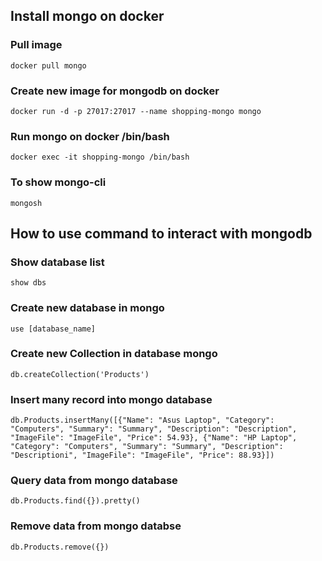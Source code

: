 ## Install mongo on docker
### Pull image
```
docker pull mongo
```

### Create new image for mongodb on docker
``` 
docker run -d -p 27017:27017 --name shopping-mongo mongo
```

### Run mongo on docker /bin/bash
```
docker exec -it shopping-mongo /bin/bash
```

### To show mongo-cli
```
mongosh
```

## How to use command to interact with mongodb
### Show database list
```
show dbs
```

### Create new database in mongo
```
use [database_name]
```

### Create new Collection in database mongo
```
db.createCollection('Products')
```

### Insert many record into mongo database
```
db.Products.insertMany([{"Name": "Asus Laptop", "Category": "Computers", "Summary": "Summary", "Description": "Description", "ImageFile": "ImageFile", "Price": 54.93}, {"Name": "HP Laptop", "Category": "Computers", "Summary": "Summary", "Description": "Descriptioni", "ImageFile": "ImageFile", "Price": 88.93}])
```

### Query data from mongo database
```
db.Products.find({}).pretty()
```

### Remove data from mongo databse
```
db.Products.remove({})
```